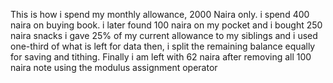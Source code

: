 This is how i spend my monthly allowance, 2000 Naira only.
i spend 400 naira on buying book.
i later found 100 naira on my pocket and i bought 250 naira snacks
i gave 25% of my current allowance to my siblings
and i used one-third of what is left for data then, i split the remaining 
balance equally for saving and tithing.
Finally i am left with 62 naira after removing all 100 naira note using the 
modulus assignment operator

